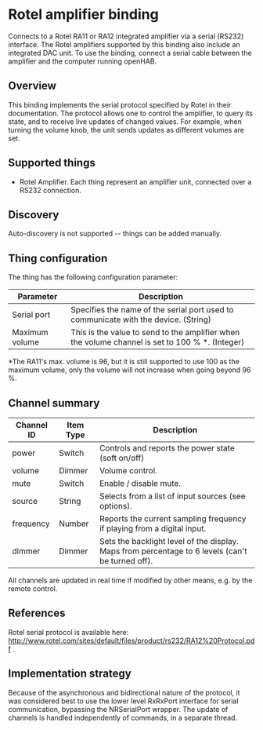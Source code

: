 # Rotel amplifier binding

Connects to a Rotel RA11 or RA12 integrated amplifier via a serial (RS232) interface. The Rotel amplifiers supported by this binding also include an integrated DAC unit.  To use the binding, connect a serial cable between the amplifier and the computer running openHAB.

## Overview

This binding implements the serial protocol specified by Rotel in their documentation. The protocol allows one to control the amplifier, to query its state, and to receive live updates of changed values. For example, when turning the volume knob, the unit sends updates as different volumes are set.


## Supported things

 * Rotel Amplifier. Each thing represent an amplifier unit, connected
   over a RS232 connection.

## Discovery

Auto-discovery is not supported -- things can be added manually.

## Thing configuration

The thing has the following configuration parameter:

| Parameter      | Description                                                                                     |
|----------------|-------------------------------------------------------------------------------------------------|
| Serial port    | Specifies the name of the serial port used to communicate with the device. (String)             |
| Maximum volume | This is the value to send to the amplifier when the volume channel is set to 100 % *. (Integer) |

*The RA11's max. volume is 96, but it is still supported to use 100 as the maximum volume, only the volume will not increase when going beyond 96 %.

## Channel summary

| Channel ID | Item Type | Description                                                                                      |
|------------|-----------|--------------------------------------------------------------------------------------------------|
| power      | Switch    | Controls and reports the power state (soft on/off)                                               |
| volume     | Dimmer    | Volume control.                                                                                  |
| mute       | Switch    | Enable / disable mute.                                                                           |
| source     | String    | Selects from a list of input sources (see options).                                              |
| frequency  | Number    | Reports the current sampling frequency if playing from a digital input.                          |
| dimmer     | Dimmer    | Sets the backlight level of the display. Maps from percentage to 6 levels (can't be turned off). |

All channels are updated in real time if modified by other means, e.g. by the remote control.

## References

Rotel serial protocol is available here: http://www.rotel.com/sites/default/files/product/rs232/RA12%20Protocol.pdf .


## Implementation strategy

Because of the asynchronous and bidirectional nature of the protocol, it was considered best to use the lower level RxRxPort interface for serial communication, bypassing the NRSerialPort wrapper. The update of channels is handled independently of commands, in a separate thread. 

